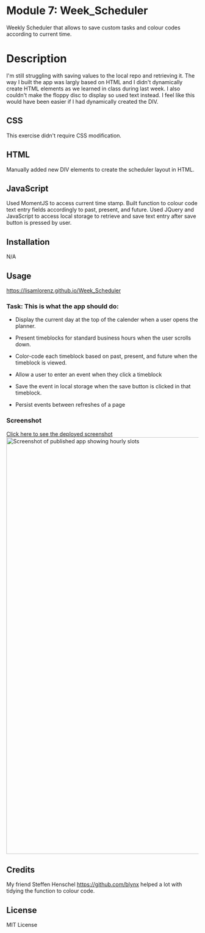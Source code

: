 # Module 7: Week_Scheduler
Weekly Scheduler that allows to save custom tasks and colour codes according to current time. 


# Description
I'm still struggling with saving values to the local repo and retrieving it. The way I built the app was largly based on HTML and I didn't dynamically create HTML elements as we learned in class during last week. I also couldn't make the floppy disc to display so used text instead. I feel like this would have been easier if I had dynamically created the DIV.

## CSS
This exercise didn't require CSS modification.

## HTML
Manually added new DIV elements to create the scheduler layout in HTML.

## JavaScript
Used MomentJS to access current time stamp. Built function to colour code text entry fields accordingly to past, present, and future. Used JQuery and JavaScript to access local storage to retrieve and save text entry after save button is pressed by user.

## Installation
N/A

## Usage
https://lisamlorenz.github.io/Week_Scheduler

### Task: This is what the app should do:


* Display the current day at the top of the calender when a user opens the planner.
 
* Present timeblocks for standard business hours when the user scrolls down.
 
* Color-code each timeblock based on past, present, and future when the timeblock is viewed.
 
* Allow a user to enter an event when they click a timeblock

* Save the event in local storage when the save button is clicked in that timeblock.

* Persist events between refreshes of a page


### Screenshot
[Click here to see the deployed screenshot](./assets/images/workday_scheduler_screengrab.png)
<img width="1092" alt="Screenshot of published app showing hourly slots" src="https://user-images.githubusercontent.com/116456417/213942201-c0ad4966-7a57-4cf2-9f00-8f5f0b6303f9.png">




## Credits
My friend Steffen Henschel https://github.com/blynx helped a lot with tidying the function to colour code.

## License
MIT License

